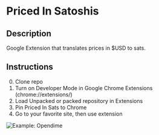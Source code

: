 # Priced In Satoshis

## Description
Google Extension that translates prices in $USD to sats.

## Instructions
0. Clone repo
1. Turn on Developer Mode in Google Chrome Extensions (chrome://extensions/)
2. Load Unpacked or packed repository in Extensions
3. Pin Priced In Sats to Chrome 
4. Go to your favorite site, then use extension

![Example: Opendime](https://user-images.githubusercontent.com/7749917/114085901-fabeaa00-987f-11eb-81c4-ba15e28d1d29.png)

